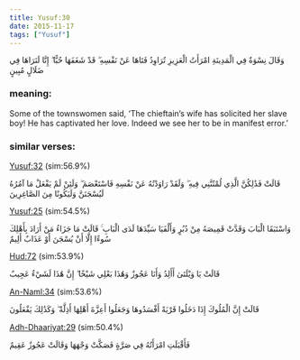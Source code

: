 ```yaml
---
title: Yusuf:30
date: 2015-11-17
tags: ["Yusuf"]
---
```

وَقَالَ نِسْوَةٌ فِي الْمَدِينَةِ امْرَأَتُ الْعَزِيزِ تُرَاوِدُ فَتَاهَا عَنْ نَفْسِهِ ۖ قَدْ شَغَفَهَا حُبًّا ۖ إِنَّا لَنَرَاهَا فِي ضَلَالٍ مُبِينٍ
### meaning: 
Some of the townswomen said, ‘The chieftain’s wife has solicited her slave boy! He has captivated her love. Indeed we see her to be in manifest error.’
### similar verses: 

[Yusuf:32](/12/32) (sim:56.9%)

قَالَتْ فَذَٰلِكُنَّ الَّذِي لُمْتُنَّنِي فِيهِ ۖ وَلَقَدْ رَاوَدْتُهُ عَنْ نَفْسِهِ فَاسْتَعْصَمَ ۖ وَلَئِنْ لَمْ يَفْعَلْ مَا آمُرُهُ لَيُسْجَنَنَّ وَلَيَكُونًا مِنَ الصَّاغِرِينَ

[Yusuf:25](/12/25) (sim:54.5%)

وَاسْتَبَقَا الْبَابَ وَقَدَّتْ قَمِيصَهُ مِنْ دُبُرٍ وَأَلْفَيَا سَيِّدَهَا لَدَى الْبَابِ ۚ قَالَتْ مَا جَزَاءُ مَنْ أَرَادَ بِأَهْلِكَ سُوءًا إِلَّا أَنْ يُسْجَنَ أَوْ عَذَابٌ أَلِيمٌ

[Hud:72](/11/72) (sim:53.9%)

قَالَتْ يَا وَيْلَتَىٰ أَأَلِدُ وَأَنَا عَجُوزٌ وَهَٰذَا بَعْلِي شَيْخًا ۖ إِنَّ هَٰذَا لَشَيْءٌ عَجِيبٌ

[An-Naml:34](/27/34) (sim:53.6%)

قَالَتْ إِنَّ الْمُلُوكَ إِذَا دَخَلُوا قَرْيَةً أَفْسَدُوهَا وَجَعَلُوا أَعِزَّةَ أَهْلِهَا أَذِلَّةً ۖ وَكَذَٰلِكَ يَفْعَلُونَ

[Adh-Dhaariyat:29](/51/29) (sim:50.4%)

فَأَقْبَلَتِ امْرَأَتُهُ فِي صَرَّةٍ فَصَكَّتْ وَجْهَهَا وَقَالَتْ عَجُوزٌ عَقِيمٌ
